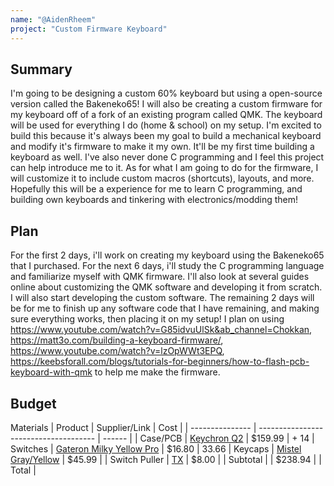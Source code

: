 ```yaml
---
name: "@AidenRheem"
project: "Custom Firmware Keyboard"
---
```



## Summary
I'm going to be designing a custom 60% keyboard but using a open-source version called the Bakeneko65! I will also be creating a custom firmware for my keyboard off of a fork of an existing program called QMK. The keyboard will be used for everything I do (home & school) on my setup. I'm excited to build this because it's always been my goal to build a mechanical keyboard and modify it's firmware to make it my own. It'll be my first time building a keyboard as well. I've also never done C programming and I feel this project can help introduce me to it. As for what I am going to do for the firmware, I will customize it to include custom macros (shortcuts), layouts, and more. Hopefully this will be a experience for me to learn C programming, and building own keyboards and tinkering with electronics/modding them!

## Plan
For the first 2 days, i'll work on creating my keyboard using the Bakeneko65 that I purchased. For the next 6 days, i'll study the C programming language and familiarize myself with QMK firmware. I'll also look at several guides online about customizing the QMK software and developing it from scratch. I will also start developing the custom software. The remaining 2 days will be for me to finish up any software code that I have remaining, and making sure everything works, then placing it on my setup! I plan on using https://www.youtube.com/watch?v=G85idvuUlSk&ab_channel=Chokkan, https://matt3o.com/building-a-keyboard-firmware/, https://www.youtube.com/watch?v=lzOpWWt3EPQ, https://keebsforall.com/blogs/tutorials-for-beginners/how-to-flash-pcb-keyboard-with-qmk to help me make the firmware.


## Budget
Materials
| Product         | Supplier/Link                         | Cost   |
| --------------- | ------------------------------------- | ------ |
| Case/PCB        | [Keychron Q2](https://mechanicalkeyboards.com/shop/index.php?l=product_detail&p=9160) | $159.99 | + 14
| Switches        | [Gateron Milky Yellow Pro](https://divinikey.com/products/gateron-ks-3-milky-yellow-pro-linear-switches) | $16.80 | 33.66
| Keycaps         | [Mistel Gray/Yellow](https://www.amazon.com/dp/B08SW9JLZY) | $45.99 | 
| Switch Puller   | [TX](https://divinikey.com/products/tx-switch-puller) | $8.00 |
| Subtotal        |                                       | $238.94 |
| Total           |       
